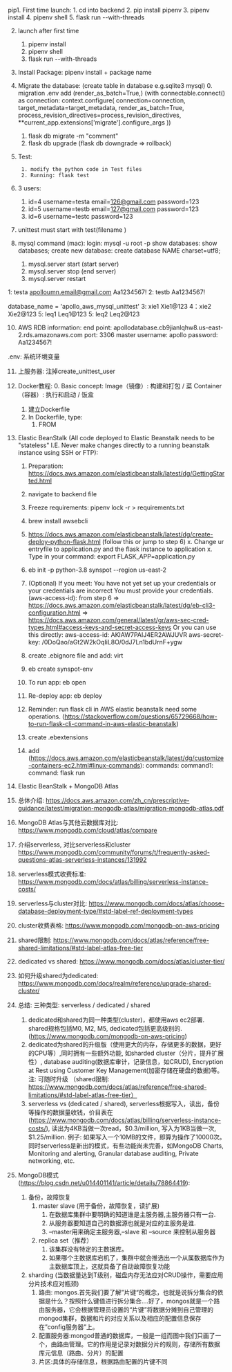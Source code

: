 pip1. First time launch:
    1. cd into backend
    2. pip install pipenv
    3. pipenv install
    4. pipenv shell
    5. flask run --with-threads

2. launch after first time
    1. pipenv install
    2. pipenv shell
    3. flask run --with-threads


4. Install Package: pipenv install + package name

5. Migrate the database: (create table in database e.g.sqlite3 mysql)
     0. migration .env add (render_as_batch=True,)
     (with connectable.connect() as connection:
        context.configure(
            connection=connection,
            target_metadata=target_metadata,
            render_as_batch=True,
            process_revision_directives=process_revision_directives,
            **current_app.extensions['migrate'].configure_args
        ))
     1. flask db migrate -m "comment"
     2. flask db upgrade (flask db downgrade => rollback)
            
6. Test: 
    
        1. modify the python code in Test files
        2. Running: flask test
    
7. 3 users:
      1. id=4 username=testa email=126@gmail.com password=123
      2. id=5 username=testb email=127@gmail.com password=123
      2. id=6 username=testc password=123

8. unittest must start with test(filename )

9. mysql command (mac):
    login: mysql -u root -p
    show databases: show databases;
    create new database: create database NAME charset=utf8;
    1.  mysql.server start (start server)
    2.  mysql.server stop  (end server)
    3.  mysql.server restart

<!-- Second way:
1. configure the make_shell_context() in manage.py (Start a python interpreter containing the context of the application)

2. Execution:
        Use HTTPie to test the API (need 2 terminals)
            1. run the flask in one terminal (1-3 steps) (must run the server)
            2. Do 1-2 steps in another terminal, then command. Example: 
            http POST http://localhost:5000/users username=test1 password=123 -->

1: testa apolloumn.email@gmail.com Aa1234567!
2: testb Aa1234567!

database_name = 'apollo_aws_mysql_unittest'
3: xie1 Xie1@123
4：xie2 Xie2@123
5: leq1 Leq1@123
5: leq2 Leq2@123


10. AWS RDB information:
    end point: apollodatabase.cb9jianlqhw8.us-east-2.rds.amazonaws.com
    port: 3306
    master username: apollo
    password: Aa1234567!


.env: 系统环境变量

<!-- python app.py runserver -d -r -h 0.0.0.0 -p 5000 (运行)
python manage.py runserver -d -h 127.0.0.1 -p 5000 -->

<!-- gunicorn: gunicorn --worker-class eventlet -w 1 module:app -->

11. 上服务器:
    注掉create_unittest_user


12. Docker教程:
    0. Basic concept:
        Image（镜像）: 构建和打包 / 菜
        Container（容器）: 执行和启动 / 饭盒
    1. 建立Dockerfile
    2. In Dockerfile, type:
        1. FROM

13. Elastic BeanStalk (All code deployed to Elastic Beanstalk needs to be "stateless" I.E. Never make changes directly to a running beanstalk instance using SSH or FTP):
    1. Preparation: https://docs.aws.amazon.com/elasticbeanstalk/latest/dg/GettingStarted.html
    2. navigate to backend file
    3. Freeze requirements:
        pipenv lock -r > requirements.txt 
    4. brew install awsebcli
    5. https://docs.aws.amazon.com/elasticbeanstalk/latest/dg/create-deploy-python-flask.html (follow this or jump to step 6)
    x. Change ur entryfile to application.py and the flask instance to application
    x. Type in your command: export FLASK_APP=application.py
    6. eb init -p python-3.8 synspot --region us-east-2
    7. (Optional) If you meet: You have not yet set up your credentials or your credentials are incorrect
        You must provide your credentials.
        (aws-access-id): from step 6 => https://docs.aws.amazon.com/elasticbeanstalk/latest/dg/eb-cli3-configuration.html => https://docs.aws.amazon.com/general/latest/gr/aws-sec-cred-types.html#access-keys-and-secret-access-keys
        Or you can use this directly:
        aws-access-id: AKIAW7PAIJ4ER2AWJUVR
        aws-secret-key: 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   
    8. create .ebignore file and add: virt
    8. eb create synspot-env
    9. To run app:  eb open
    10. Re-deploy app: eb deploy
        



    9. Reminder: run flask cli in AWS elastic beanstalk need some operations. (https://stackoverflow.com/questions/65729668/how-to-run-flask-cli-command-in-aws-elastic-beanstalk)     
    10. create .ebextensions
    11. add (https://docs.aws.amazon.com/elasticbeanstalk/latest/dg/customize-containers-ec2.html#linux-commands):
        commands:
          command1:
            command: flask run

14. Elastic BeanStalk + MongoDB Atlas
1. 总体介绍: https://docs.aws.amazon.com/zh_cn/prescriptive-guidance/latest/migration-mongodb-atlas/migration-mongodb-atlas.pdf
2. MongoDB Atlas与其他云数据库对比: https://www.mongodb.com/cloud/atlas/compare
3. 介绍serverless, 对比serverless和cluster https://www.mongodb.com/community/forums/t/frequently-asked-questions-atlas-serverless-instances/131992
4. serverless模式收费标准: https://www.mongodb.com/docs/atlas/billing/serverless-instance-costs/
5. serverless与cluster对比: https://www.mongodb.com/docs/atlas/choose-database-deployment-type/#std-label-ref-deployment-types
6. cluster收费表格: https://www.mongodb.com/mongodb-on-aws-pricing
7. shared限制: https://www.mongodb.com/docs/atlas/reference/free-shared-limitations/#std-label-atlas-free-tier
8. dedicated vs shared: https://www.mongodb.com/docs/atlas/cluster-tier/
9. 如何升级shared为dedicated: https://www.mongodb.com/docs/realm/reference/upgrade-shared-cluster/
10. 总结: 三种类型: serverless / dedicated / shared
    1. dedicated和shared为同一种类型(cluster)，都使用aws ec2部署. shared规格包括M0, M2, M5, dedicated包括更高级别的. (https://www.mongodb.com/mongodb-on-aws-pricing)
    2. dedicated为shared的升级版（使用更大的内存，存储更多的数据，更好的CPU等）,同时拥有一些额外功能, 如sharded cluster（分片，提升扩展性）, database auditing(数据库审计，记录信息，如CRUD), Encryption at Rest using Customer Key Management(加密存储在硬盘的数据)等。注: 可随时升级 （shared限制: https://www.mongodb.com/docs/atlas/reference/free-shared-limitations/#std-label-atlas-free-tier）
    3. serverless vs (dedicated / shared), serverless根据写入，读出，备份等操作的数据量收钱，价目表在(https://www.mongodb.com/docs/atlas/billing/serverless-instance-costs/), 读出为4KB当做一次read，$0.3/million, 写入为1KB当做一次, $1.25/million. 例子: 如果写入一个10MB的文件，即算为操作了10000次。同时serverless是新出的模式，有些功能尚未完善，如MongoDB Charts, Monitoring and alerting, Granular database auditing, Private networking, etc.

15. MongoDB模式 (https://blog.csdn.net/u014401141/article/details/78864419):
    1. 备份，故障恢复
        1. master slave (用于备份，故障恢复，读扩展)
            1. 在数据库集群中要明确的知道谁是主服务器,主服务器只有一台.
            2. 从服务器要知道自己的数据源也就是对应的主服务是谁.
            3. –master用来确定主服务器,–slave 和 –source 来控制从服务器
        2. replica set（推荐）
            1. 该集群没有特定的主数据库。
            2. 如果哪个主数据库宕机了，集群中就会推选出一个从属数据库作为主数据库顶上，这就具备了自动故障恢复功能
    2. sharding (当数据量达到T级别，磁盘内存无法应对CRUD操作，需要应用分片技术应对瓶颈)
        1. 路由: mongos.首先我们要了解”片键“的概念，也就是说拆分集合的依据是什么？按照什么键值进行拆分集合….好了，mongos就是一个路由服务器，它会根据管理员设置的“片键”将数据分摊到自己管理的mongod集群，数据和片的对应关系以及相应的配置信息保存在”config服务器”上。
        2. 配置服务器:mongod普通的数据库，一般是一组而图中我们只画了一个，由路由管理。它的作用是记录对数据分片的规则，存储所有数据库元信息（路由、分片）的配置
        3. 片区:具体的存储信息，根据路由配置的片键不同